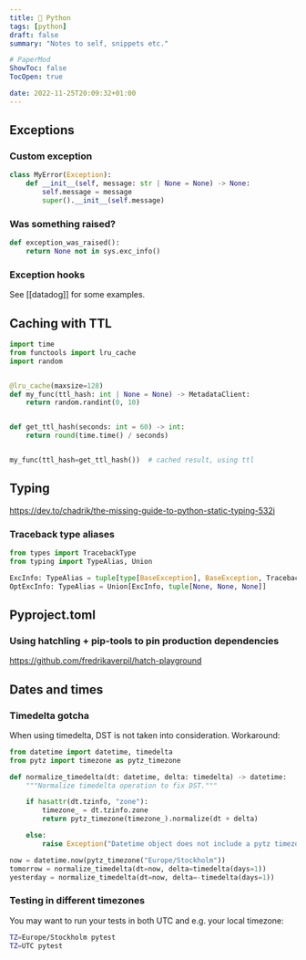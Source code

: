 ```yaml
---
title: 🐍 Python
tags: [python]
draft: false
summary: "Notes to self, snippets etc."

# PaperMod
ShowToc: false
TocOpen: true

date: 2022-11-25T20:09:32+01:00
---
```


## Exceptions

### Custom exception

```python
class MyError(Exception):
	def __init__(self, message: str | None = None) -> None:
		self.message = message
		super().__init__(self.message)
```


### Was something raised?

```python
def exception_was_raised():
	return None not in sys.exc_info()
```

### Exception hooks

See [[datadog]] for some examples.

## Caching with TTL

```python
import time
from functools import lru_cache
import random


@lru_cache(maxsize=128)
def my_func(ttl_hash: int | None = None) -> MetadataClient:
	return random.randint(0, 10)


def get_ttl_hash(seconds: int = 60) -> int:
	return round(time.time() / seconds)


my_func(ttl_hash=get_ttl_hash())  # cached result, using ttl
```

## Typing

https://dev.to/chadrik/the-missing-guide-to-python-static-typing-532i


### Traceback type aliases

```python
from types import TracebackType
from typing import TypeAlias, Union

ExcInfo: TypeAlias = tuple[type[BaseException], BaseException, TracebackType]
OptExcInfo: TypeAlias = Union[ExcInfo, tuple[None, None, None]]
```

## Pyproject.toml

### Using hatchling + pip-tools to pin production dependencies

https://github.com/fredrikaverpil/hatch-playground

## Dates and times

### Timedelta gotcha

When using timedelta, DST is not taken into consideration. Workaround:

```python
from datetime import datetime, timedelta
from pytz import timezone as pytz_timezone

def normalize_timedelta(dt: datetime, delta: timedelta) -> datetime:
	"""Normalize timedelta operation to fix DST."""

	if hasattr(dt.tzinfo, "zone"):
		timezone_ = dt.tzinfo.zone
		return pytz_timezone(timezone_).normalize(dt + delta)

	else:
		raise Exception("Datetime object does not include a pytz timezone")

now = datetime.now(pytz_timezone("Europe/Stockholm"))
tomorrow = normalize_timedelta(dt=now, delta=timedelta(days=1))
yesterday = normalize_timedelta(dt=now, delta=-timedelta(days=1))
```

### Testing in different timezones

You may want to run your tests in both UTC and e.g. your local timezone:

```bash
TZ=Europe/Stockholm pytest
TZ=UTC pytest
```


